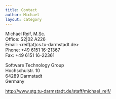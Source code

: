 ```yaml
---
title: Contact
author: Michael
layout: category
---
```

Michael Reif, M.Sc.  
Office: S2|02 A226  
Email: <reif(at)cs.tu-darmstadt.de>  
Phone: +49 6151 16-21367  
Fax: +49 6151 16-22361

Software Technology Group  
Hochschulstr. 10  
64289 Darmstadt  
Germany

<http://www.stg.tu-darmstadt.de/staff/michael_reif/>